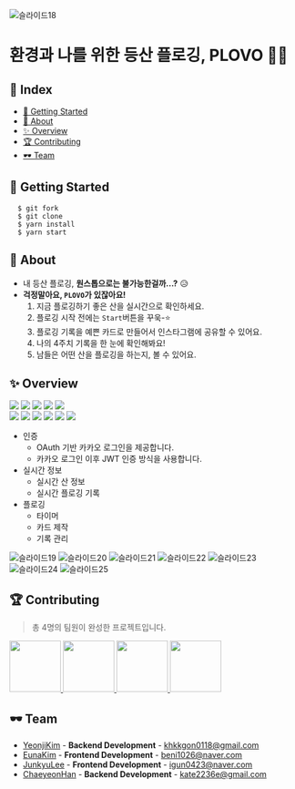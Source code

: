 ![슬라이드18](https://user-images.githubusercontent.com/44965706/214329586-ff03f1b2-508c-4498-aae7-e84ed6d74a32.PNG)

# 환경과 나를 위한 등산 플로깅, PLOVO 🏃‍♂️

## 🎉 Index

- [🎊 Getting Started](#-getting-started)
- [🎠 About](#-about)
- [✨ Overview](#-overview)
- [🏆 Contributing](#-contributing)
- [🕶 Team](#-team)

## 🎊 Getting Started

```
  $ git fork
  $ git clone
  $ yarn install
  $ yarn start
```

## 🎠 About

- 내 등산 플로깅, **원스톱으로는 불가능한걸까...?** 😥
- **걱정말아요, `PLOVO`가 있잖아요!**
  1. 지금 플로깅하기 좋은 산을 실시간으로 확인하세요.
  2. 플로깅 시작 전에는 `Start`버튼을 꾸욱-⭐
  3. 플로깅 기록을 예쁜 카드로 만들어서 인스타그램에 공유할 수 있어요.
  4. 나의 4주치 기록을 한 눈에 확인해봐요!
  5. 남들은 어떤 산을 플로깅을 하는지, 볼 수 있어요.

## ✨ Overview

<img src="https://img.shields.io/badge/TypeScript-3178C6?style=plastic-square&logo=TypeScript&logoColor=white"/> <img src="https://img.shields.io/badge/React Native-2D3E50?style=plastic-square&logo=React&logoColor=white"/> <img src="https://img.shields.io/badge/axios-5A29E4?style=plastic-square&logo=axios&logoColor=white"/> <img src="https://img.shields.io/badge/recoil-007AF4?style=plastic-square&logo=redux&logoColor=white"/> <img src="https://img.shields.io/badge/Figma-F24E1E?style=plastic&logo=Figma&logoColor=white"/><br/>
<img src="https://img.shields.io/badge/Spring Boot-6DB33F?style=plastic-square&logo=Spring Boot&logoColor=white"/> <img src="https://img.shields.io/badge/MySQL-4479A1?style=plastic-square&logo=MySQL&logoColor=white"/> <img src="https://img.shields.io/badge/Gradle-02303A?style=plastic-square&logo=Gradle&logoColor=white"/> <img src="https://img.shields.io/badge/Amazon RDS-527FFF?style=plastic-square&logo=Amazon RDS&logoColor=white"/> <img src="https://img.shields.io/badge/Amazon EC2-FF9900?style=plastic-square&logo=Amazon EC2&logoColor=white"/> <img src="https://img.shields.io/badge/NGINX-009639?style=plastic-square&logo=NGINX&logoColor=white"/>

- 인증
  - OAuth 기반 카카오 로그인을 제공합니다.
  - 카카오 로그인 이후 JWT 인증 방식을 사용합니다.
- 실시간 정보
  - 실시간 산 정보
  - 실시간 플로깅 기록
- 플로깅
  - 타이머
  - 카드 제작
  - 기록 관리

![슬라이드19](https://user-images.githubusercontent.com/44965706/214331647-c3c675bf-7715-4cbf-9ce4-d5ea0be2477a.PNG)
![슬라이드20](https://user-images.githubusercontent.com/44965706/214331657-b073693f-f3cf-4f26-8cd6-d46c858095f8.PNG)
![슬라이드21](https://user-images.githubusercontent.com/44965706/214331660-c3e83ba7-9d51-4da8-8a06-884838d5e73d.PNG)
![슬라이드22](https://user-images.githubusercontent.com/44965706/214331664-ca94055d-0b01-40d1-8e24-c21f8806664b.PNG)
![슬라이드23](https://user-images.githubusercontent.com/44965706/214331667-6c5176bb-37ea-4029-a711-ed603e82a7dd.PNG)
![슬라이드24](https://user-images.githubusercontent.com/44965706/214331674-db6dd894-4374-40e5-aee4-2f9c3a440ad0.PNG)
![슬라이드25](https://user-images.githubusercontent.com/44965706/214331676-ed195a10-df19-4d70-9e37-5a1b63c29ea6.PNG)

## 🏆 Contributing

> 총 4명의 팀원이 완성한 프로젝트입니다.

<p>
<a href="https://github.com/rladuswl">
    <img src="https://avatars.githubusercontent.com/u/96656191?v=4" width="90">
</a>
<a href="https://github.com/beni1026">
    <img src="https://avatars.githubusercontent.com/u/67576476?v=4" width="90">
</a>
<a href="https://github.com/Jun99uu">
    <img src="https://avatars.githubusercontent.com/u/44965706?v=4" width="90">
</a>
<a href="https://github.com/ChaeyeonHan">
    <img src="https://avatars.githubusercontent.com/u/71596178?v=4" width="90">
</a>
</p>

## 🕶 Team

- [YeonjiKim](https://github.com/rladuswl) - **Backend Development** - <khkkgon0118@gmail.com>
- [EunaKim](https://github.com/beni1026) - **Frontend Development** - <beni1026@naver.com>
- [JunkyuLee](https://github.com/Jun99uu) - **Frontend Development** - <igun0423@naver.com>
- [ChaeyeonHan](https://github.com/ChaeyeonHan) - **Backend Development** - <kate2236e@gmail.com>
